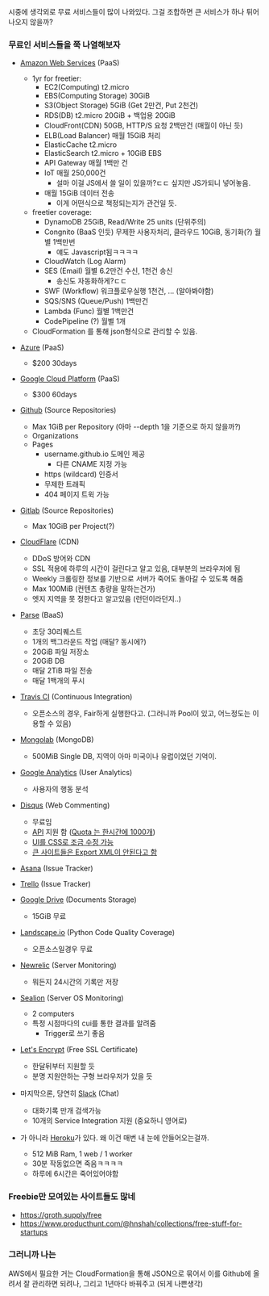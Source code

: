 <!-- 
.. title: 무료 서비스들로 서비스 하나를 런치할 수 있지 않을까?
.. slug: launch-a-service-with-freebies
.. date: 2015-10-22 00:29:41 UTC+09:00
.. tags: 
.. category: 
.. link: 
.. description: 
.. type: text
-->

시중에 생각외로 무료 서비스들이 많이 나와있다. 그걸 조합하면 큰 서비스가 하나 튀어나오지 않을까?
### 무료인 서비스들을 쭉 나열해보자

- [Amazon Web Services](https://aws.amazon.com/ko/free/) (PaaS)
	- 1yr for freetier:
		- EC2(Computing) t2.micro
		- EBS(Computing Storage) 30GiB
		- S3(Object Storage) 5GiB (Get 2만건, Put 2천건)
		- RDS(DB) t2.micro 20GiB + 백업용 20GiB
		- CloudFront(CDN) 50GB, HTTP/S 요청 2백만건 (매월이 아닌 듯)
		- ELB(Load Balancer) 매월 15GiB 처리
		- ElasticCache t2.micro
		- ElasticSearch t2.micro + 10GiB EBS
		- API Gateway 매월 1백만 건
		- IoT 매월 250,000건
			- 설마 이걸 JS에서 쓸 일이 있을까?ㄷㄷ 싶지만 JS가되니 넣어놓음.
		- 매월 15GiB 데이터 전송
			- 이게 어떤식으로 책정되는지가 관건일 듯.
	- freetier coverage:
		- DynamoDB 25GiB, Read/Write 25 units (단위주의)
		- Congnito (BaaS 인듯) 무제한 사용자처리,  클라우드 10GiB, 동기화(?) 월별 1백만번
			- 얘도 Javascript됨ㅋㅋㅋㅋ
		- CloudWatch (Log Alarm)
		- SES (Email) 월별 6.2만건 수신, 1천건 송신
			- 송신도 자동화하게?ㄷㄷ
		- SWF (Workflow) 워크플로우실행 1천건, ... (알아봐야함)
		- SQS/SNS (Queue/Push) 1백만건
		- Lambda (Func) 월별 1백만건
		- CodePipeline (?) 월별 1개
	- CloudFormation 를 통해 json형식으로 관리할 수 있음.

- [Azure](https://azure.microsoft.com/ko-kr/pricing/free-trial/) (PaaS)
	- $200 30days

- [Google Cloud Platform](https://cloud.google.com/free-trial/) (PaaS)
	- $300 60days

- [Github](https://github.com) (Source Repositories)
	- Max 1GiB per Repository (아마 --depth 1을 기준으로 하지 않을까?)
	- Organizations
	- Pages
		 - username.github.io 도메인 제공
		 	- 다른 CNAME 지정 가능
		 - https (wildcard) 인증서
		 - 무제한 트래픽
		 - 404 페이지 트윅 가능
		 
- [Gitlab](https://about.gitlab.com/gitlab-com) (Source Repositories)
	- Max 10GiB per Project(?)
	
- [CloudFlare](https://cloudflare.com/plans) (CDN)
	- DDoS 방어와 CDN
	- SSL 적용에 하루의 시간이 걸린다고 알고 있음, 대부분의 브라우저에 됨
	- Weekly 크롤링한 정보를 기반으로 서버가 죽어도 돌아갈 수 있도록 해줌
	- Max 100MiB (컨텐츠 총량을 말하는건가)
	- 엣지 지역을 못 정한다고 알고있음 (런던이라던지..)

- [Parse](https://parse.com/plans) (BaaS)
	- 초당 30리퀘스트
	- 1개의 백그라운드 작업 (매달? 동시에?)
	- 20GiB 파일 저장소
	- 20GiB DB
	- 매달 2TiB 파일 전송
	- 매달 1백개의 푸시

- [Travis CI](https://travis-ci.com/plans) (Continuous Integration)
	- 오픈소스의 경우, Fair하게 실행한다고. (그러니까 Pool이 있고, 어느정도는 이용할 수 있음)

- [Mongolab](https://mongolab.com/plans) (MongoDB)
	- 500MiB Single DB, 지역이 아마 미국이나 유럽이었던 기억이.

- [Google Analytics](https://google.com/analytics) (User Analytics)
	- 사용자의 행동 분석

- [Disqus](https://disqus.com) (Web Commenting)
	- 무료임
	- [API](https://disqus.com/api/docs/) 지원 함 ([Quota 는 한시간에 1000개](https://help.disqus.com/customer/portal/articles/1104798))
	- [UI를 CSS로 조금 수정 가능](https://help.disqus.com/customer/portal/articles/545277)
	- [큰 사이트들은 Export XML이 안된다고 함](https://help.disqus.com/customer/en/portal/articles/1104797-importing-exporting)

- [Asana](https://asana.com/pricing) (Issue Tracker)
- [Trello](https://trello.com/pricing) (Issue Tracker)
- [Google Drive](https://support.google.com/drive/answer/2375123?hl=ko) (Documents Storage)
	- 15GiB 무료

- [Landscape.io](https://landscape.io) (Python Code Quality Coverage)
	- 오픈소스일경우 무료

- [Newrelic](https://newrelic.com/application-monitoring/pricing) (Server Monitoring)
	- 뭐든지 24시간의 기록만 저장

- [Sealion](https://sealion.com/) (Server OS Monitoring)
	- 2 computers
	- 특정 시점마다의 cui를 통한 결과를 알려줌
		- Trigger로 쓰기 좋음

- [Let's Encrypt](https://letsencrypt.org) (Free SSL Certificate)
	- 한달뒤부터 지원할 듯
	- 분명 지원안하는 구형 브라우저가 있을 듯

- 마지막으론, 당연히 [Slack](https://slack.com/pricing) (Chat)
	- 대화기록 만개 검색가능
	- 10개의 Service Integration 지원 (중요하니 영어로)

- 가 아니라 [Heroku](https://heroku.com/pricing)가 있다. 왜 이건 매번 내 눈에 안들어오는걸까.
	- 512 MiB Ram, 1 web / 1 worker
	- 30분 작동없으면 죽음ㅋㅋㅋㅋ
	- 하루에 6시간은 죽어있어야함


### Freebie만 모여있는 사이트들도 많네
- https://groth.supply/free
- https://www.producthunt.com/@hnshah/collections/free-stuff-for-startups

### 그러니까 나는
AWS에서 필요한 거는 CloudFormation을 통해 JSON으로 묶어서 이를 Github에 올려서 잘 관리하면 되려나, 그리고 1년마다 바꿔주고 (되게 나쁜생각)

